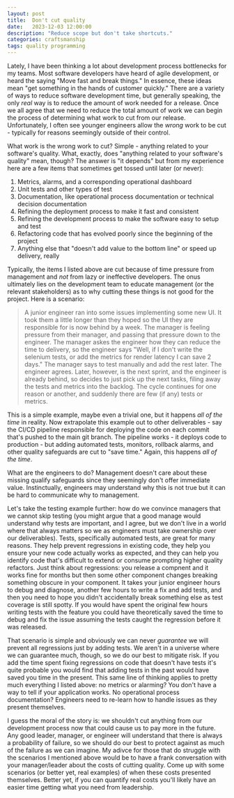 ```yaml
---
layout: post
title:  Don't cut quality
date:   2023-12-03 12:00:00
description: "Reduce scope but don't take shortcuts."
categories: craftsmanship
tags: quality programming
---
```


Lately, I have been thinking a lot about development process bottlenecks for my teams. Most software developers have heard of agile development, or heard the saying "Move fast and break things." In essence, these ideas mean "get something in the hands of customer quickly." There are a variety of ways to reduce software development time, but generally speaking, the only _real_ way is to reduce the amount of work needed for a release. Once we all agree that we need to reduce the total amount of work we can begin the process of determining what work to cut from our release. Unfortunately, I often see younger engineers allow the _wrong_ work to be cut - typically for reasons seemingly outside of their control.

What work is the wrong work to cut? Simple - anything related to your software's quality. What, exactly, does "anything related to your software's quality" mean, though? The answer is "it depends" but from my experience here are a few items that sometimes get tossed until later (or never):

1. Metrics, alarms, and a corresponding operational dashboard
2. Unit tests and other types of test
3. Documentation, like operational process documentation or technical decision documentation
4. Refining the deployment process to make it fast and consistent
5. Refining the development process to make the software easy to setup and test
6. Refactoring code that has evolved poorly since the beginning of the project
7. Anything else that "doesn't add value to the bottom line" or speed up delivery, really

Typically, the items I listed above are cut because of time pressure from management and _not_ from lazy or ineffective developers. The onus ultimately lies on the development team to educate management (or the relevant stakeholders) as to why cutting these things is not good for the project. Here is a scenario:

> A junior engineer ran into some issues implementing some new UI. It took them a little longer than they hoped so the UI they are responsible for is now behind by a week. The manager is feeling pressure from their manager, and passing that pressure down to the engineer. The manager askes the engineer how they can reduce the time to delivery, so the engineer says "Well, if I don't write the selenium tests, or add the metrics for render latency I can save 2 days." The manager says to test manually and add the rest later. The engineer agrees. Later, however, is the next sprint, and the engineer is already behind, so decides to just pick up the next tasks, filing away the tests and metrics into the backlog. The cycle continues for one reason or another, and suddenly there are few (if any) tests or metrics.

This is a simple example, maybe even a trivial one, but it happens _all of the time_ in reality. Now extrapolate this example out to other deliverables - say the CI/CD pipeline responsible for deploying the code on each commit that's pushed to the main git branch. The pipeline works - it deploys code to production - but adding automated tests, monitors, rollback alarms, and other quality safeguards are cut to "save time." Again, this happens _all of the time_.

What are the engineers to do? Management doesn't care about these missing qualify safeguards since they seemingly don't offer immediate value. Instinctually, engineers may understand why this is not true but it can be hard to communicate why to management.

Let's take the testing example further: how do we convince managers that we cannot skip testing (you might argue that a good manage would understand why tests are important, and I agree, but we don't live in a world where that always matters so we as engineers must take ownership over our deliverables). Tests, specifically automated tests, are great for many reasons. They help prevent regressions in existing code, they help you ensure your new code actually works as expected, and they can help you identify code that's difficult to extend or consume prompting higher quality refactors. Just think about regressions: you release a compnent and it works fine for months but then some other component changes breaking something obscure in your component. It takes your junior engineer hours to debug and diagnose, another few hours to write a fix and add tests, and then you need to hope you didn't accidentally break something else as test coverage is still spotty. If you would have spent the original few hours writing tests with the feature you could have theoretically saved the time to debug and fix the issue assuming the tests caught the regression before it was released.

That scenario is simple and obviously we can never _guarantee_ we will prevent all regressions just by adding tests. We aren't in a universe where we can guarantee much, though, so we do our best to mitigate risk. If you add the time spent fixing regressions on code that doesn't have tests it's quite probable you would find that adding tests in the past would have saved you time in the present. This same line of thinking applies to pretty much everything I listed above: no metrics or alarming? You don't have a way to tell if your application works. No operational process documentation? Engineers need to re-learn how to handle issues as they present themselves.

I guess the moral of the story is: we shouldn't cut anything from our development process now that could cause us to pay more in the future. Any good leader, manager, or engineer will understand that there is always a probability of failure, so we should do our best to protect against as much of the failure as we can imagine. My adivce for those that do struggle with the scenarios I mentioned above would be to have a frank conversation with your manager/leader about the costs of cutting quality. Come up with some scenarios (or better yet, real examples) of when these costs presented themselves. Better yet, if you can quantify real costs you'll likely have an easier time getting what you need from leadership.